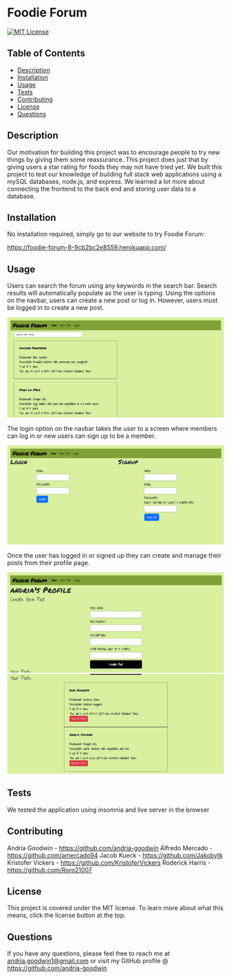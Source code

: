 # Foodie Forum

[![MIT License](https://img.shields.io/badge/License-MIT-blue.svg)](https://mit-license.org/)

## Table of Contents
* [Description](#description)
* [Installation](#installation)
* [Usage](#usage)
* [Tests](#tests)
* [Contributing](#contributing)
* [License](#license)
* [Questions](#questions)

## Description
Our motivation for building this project was to encourage people to try new things by giving them some reassurance. This project does just that by giving users a star rating for foods they may not have tried yet. We built this project to test our knowledge of building full stack web applications using a mySQL databases, node.js, and express. We learned a lot more about connecting the frontend to the back end and storing user data to a database.

## Installation
No installation required, simply go to our website to try Foodie Forum: 

https://foodie-forum-8-9cb2bc2e8559.herokuapp.com/

## Usage
Users can search the forum using any keywords in the search bar. Search results will automatically populate as the user is typing. Using the options on the navbar, users can create a new post or log in. However, users must be logged in to create a new post. 

![Foodie Forum Home Page](public/images/Foodie-forum-home.png)

The login option on the navbar takes the user to a screen where members can log in or new users can sign up to be a member. 

![Foodie Forum Login Page](public/images/foodie-forum-login.png)

Once the user has logged in or signed up they can create and manage their posts from their profile page.

![Foodie Forum Profile Page](public/images/foodie-forum-profile.png)
![Foodie Forum Profile Page scrolled down](public/images/foodie-forum-profile1.png)

## Tests
We tested the application using insomnia and live server in the browser

## Contributing
Andria Goodwin - https://github.com/andria-goodwin 
Alfredo Mercado - https://github.com/amercado94 
Jacob Kueck - https://github.com/Jakobytk 
Kristofer Vickers - https://github.com/KristoferVickers 
Roderick Harris - https://github.com/Roro21007

## License
This project is covered under the MIT license. To learn more about what this means, click the license button at the top.

## Questions
If you have any questions, please feel free to reach me at andria.goodwin1@gmail.com or visit my GitHub profile @ https://github.com/andria-goodwin